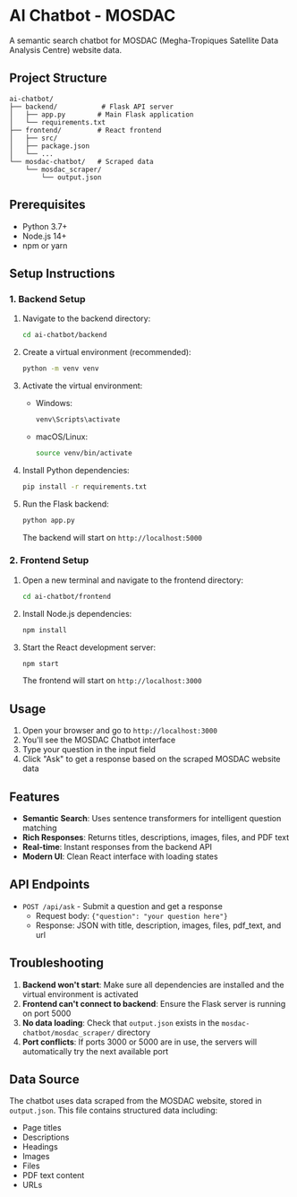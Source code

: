 # AI Chatbot - MOSDAC

A semantic search chatbot for MOSDAC (Megha-Tropiques Satellite Data Analysis Centre) website data.

## Project Structure

```
ai-chatbot/
├── backend/           # Flask API server
│   ├── app.py        # Main Flask application
│   └── requirements.txt
├── frontend/         # React frontend
│   ├── src/
│   ├── package.json
│   └── ...
└── mosdac-chatbot/   # Scraped data
    └── mosdac_scraper/
        └── output.json
```

## Prerequisites

- Python 3.7+
- Node.js 14+
- npm or yarn

## Setup Instructions

### 1. Backend Setup

1. Navigate to the backend directory:
   ```bash
   cd ai-chatbot/backend
   ```

2. Create a virtual environment (recommended):
   ```bash
   python -m venv venv
   ```

3. Activate the virtual environment:
   - Windows:
     ```bash
     venv\Scripts\activate
     ```
   - macOS/Linux:
     ```bash
     source venv/bin/activate
     ```

4. Install Python dependencies:
   ```bash
   pip install -r requirements.txt
   ```

5. Run the Flask backend:
   ```bash
   python app.py
   ```

   The backend will start on `http://localhost:5000`

### 2. Frontend Setup

1. Open a new terminal and navigate to the frontend directory:
   ```bash
   cd ai-chatbot/frontend
   ```

2. Install Node.js dependencies:
   ```bash
   npm install
   ```

3. Start the React development server:
   ```bash
   npm start
   ```

   The frontend will start on `http://localhost:3000`

## Usage

1. Open your browser and go to `http://localhost:3000`
2. You'll see the MOSDAC Chatbot interface
3. Type your question in the input field
4. Click "Ask" to get a response based on the scraped MOSDAC website data

## Features

- **Semantic Search**: Uses sentence transformers for intelligent question matching
- **Rich Responses**: Returns titles, descriptions, images, files, and PDF text
- **Real-time**: Instant responses from the backend API
- **Modern UI**: Clean React interface with loading states

## API Endpoints

- `POST /api/ask` - Submit a question and get a response
  - Request body: `{"question": "your question here"}`
  - Response: JSON with title, description, images, files, pdf_text, and url

## Troubleshooting

1. **Backend won't start**: Make sure all dependencies are installed and the virtual environment is activated
2. **Frontend can't connect to backend**: Ensure the Flask server is running on port 5000
3. **No data loading**: Check that `output.json` exists in the `mosdac-chatbot/mosdac_scraper/` directory
4. **Port conflicts**: If ports 3000 or 5000 are in use, the servers will automatically try the next available port

## Data Source

The chatbot uses data scraped from the MOSDAC website, stored in `output.json`. This file contains structured data including:
- Page titles
- Descriptions
- Headings
- Images
- Files
- PDF text content
- URLs 